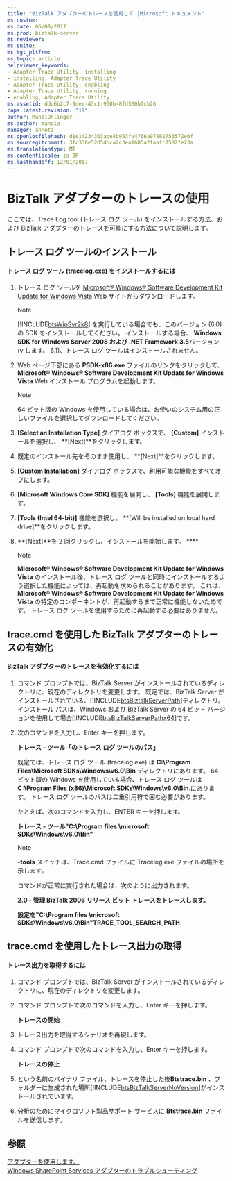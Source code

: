 ```yaml
---
title: "BizTalk アダプターのトレースを使用して |Microsoft ドキュメント"
ms.custom: 
ms.date: 06/08/2017
ms.prod: biztalk-server
ms.reviewer: 
ms.suite: 
ms.tgt_pltfrm: 
ms.topic: article
helpviewer_keywords:
- Adapter Trace Utility, installing
- installing, Adapter Trace Utility
- Adapter Trace Utility, enabling
- Adapter Trace Utility, running
- enabling, Adapter Trace Utility
ms.assetid: ddc6b2c7-9dee-43c1-950b-8fd580bfcb26
caps.latest.revision: "19"
author: MandiOhlinger
ms.author: mandia
manager: anneta
ms.openlocfilehash: d1e14234363ace4b953fa4766a97502753572e6f
ms.sourcegitcommit: 3fc338e52d5dbca2c3ea1685a2faafc7582fe23a
ms.translationtype: MT
ms.contentlocale: ja-JP
ms.lasthandoff: 12/01/2017
---
```

# <a name="using-biztalk-adapter-tracing"></a>BizTalk アダプターのトレースの使用
ここでは、Trace Log tool (トレース ログ ツール) をインストールする方法、および BizTalk アダプターのトレースを可能にする方法について説明します。  
  
## <a name="install-the-trace-log-tool"></a>トレース ログ ツールのインストール  
  
#### <a name="to-install-the-trace-log-tool-tracelogexe"></a>トレース ログ ツール (tracelog.exe) をインストールするには  
  
1.  トレース ログ ツールを [Microsoft® Windows® Software Development Kit Update for Windows Vista](http://go.microsoft.com/fwlink/?LinkId=128279) Web サイトからダウンロードします。  
  
    > [!NOTE]
    >  [!INCLUDE[btsWinSvr2k8](../includes/btswinsvr2k8-md.md)] を実行している場合でも、このバージョン (6.0) の SDK をインストールしてください。 インストールする場合、 **Windows SDK for Windows Server 2008 および .NET Framework 3.5**バージョン (v します。 6.1)、トレース ログ ツールはインストールされません。  
  
2.  Web ページ下部にある **PSDK-x86.exe** ファイルのリンクをクリックして、 **Microsoft® Windows® Software Development Kit Update for Windows Vista** Web インストール プログラムを起動します。  
  
    > [!NOTE]
    >  64 ビット版の Windows を使用している場合は、お使いのシステム用の正しいファイルを選択してダウンロードしてください。  
  
3.  **[Select an Installation Type]** ダイアログ ボックスで、 **[Custom]** インストールを選択し、 **[Next]**をクリックします。  
  
4.  既定のインストール先をそのまま使用し、 **[Next]**をクリックします。  
  
5.  **[Custom Installation]** ダイアログ ボックスで、利用可能な機能をすべてオフにします。  
  
6.  **[Microsoft Windows Core SDK]** 機能を展開し、 **[Tools]** 機能を展開します。  
  
7.  **[Tools (Intel 64-bit)]** 機能を選択し、 **[Will be installed on local hard drive]**をクリックします。  
  
8.  **[Next]**を 2 回クリックし、インストールを開始します。 ****  
  
    > [!NOTE]
    >  **Microsoft® Windows® Software Development Kit Update for Windows Vista** のインストール後、トレース ログ ツールと同時にインストールするよう選択した機能によっては、再起動を求められることがあります。 これは、 **Microsoft® Windows® Software Development Kit Update for Windows Vista** の特定のコンポーネントが、再起動するまで正常に機能しないためです。 トレース ログ ツールを使用するために再起動する必要はありません。  
  
## <a name="enable-biztalk-adapter-tracing-with-tracecmd"></a>trace.cmd を使用した BizTalk アダプターのトレースの有効化  
  
#### <a name="to-enable-biztalk-adapter-tracing"></a>BizTalk アダプターのトレースを有効化するには  
  
1.  コマンド プロンプトでは、BizTalk Server がインストールされているディレクトリに、現在のディレクトリを変更します。 既定では、BizTalk Server がインストールされている、[!INCLUDE[btsBiztalkServerPath](../includes/btsbiztalkserverpath-md.md)]ディレクトリ。  インストール パスは、Windows および BizTalk Server の 64 ビット バージョンを使用して場合[!INCLUDE[btsBizTalkServerPathx64](../includes/btsbiztalkserverpathx64-md.md)]です。  
  
2.  次のコマンドを入力し、Enter キーを押します。  
  
     **トレース - ツール「のトレース ログ ツールのパス」**  
  
     既定では、トレース ログ ツール (tracelog.exe) は **C:\Program Files\Microsoft SDKs\Windows\v6.0\Bin** ディレクトリにあります。 64 ビット版の Windows を使用している場合、トレース ログ ツールは **C:\Program Files (x86)\Microsoft SDKs\Windows\v6.0\Bin**.にあります。  トレース ログ ツールのパスは二重引用符で囲む必要があります。  
  
     たとえば、次のコマンドを入力し、ENTER キーを押します。  
  
     **トレース - ツール"C:\Program files \microsoft SDKs\Windows\v6.0\Bin"**  
  
    > [!NOTE]
    >  **-tools** スイッチは、Trace.cmd ファイルに Tracelog.exe ファイルの場所を示します。  
    >   
    >  コマンドが正常に実行された場合は、次のように出力されます。  
    >   
    >  **2.0 - 管理 BizTalk 2006 リリース ビット トレースをトレースします。**  
    >   
    >  **設定を"C:\Program files \microsoft SDKs\Windows\v6.0\Bin"TRACE_TOOL_SEARCH_PATH**  
  
## <a name="capture-trace-output-with-tracecmd"></a>trace.cmd を使用したトレース出力の取得  
  
#### <a name="to-capture-trace-output"></a>トレース出力を取得するには  
  
1.  コマンド プロンプトでは、BizTalk Server がインストールされているディレクトリに、現在のディレクトリを変更します。  
  
2.  コマンド プロンプトで次のコマンドを入力し、Enter キーを押します。  
  
     **トレースの開始**  
  
3.  トレース出力を取得するシナリオを再現します。  
  
4.  コマンド プロンプトで次のコマンドを入力し、Enter キーを押します。  
  
     **トレースの停止**  
  
5.  という名前のバイナリ ファイル、トレースを停止した後**Btstrace.bin** 、フォルダーに生成された場所[!INCLUDE[btsBizTalkServerNoVersion](../includes/btsbiztalkservernoversion-md.md)]がインストールされています。  
  
6.  分析のためにマイクロソフト製品サポート サービスに **Btstrace.bin** ファイルを送信します。  
  
## <a name="see-also"></a>参照  
 [アダプターを使用します。](../core/using-adapters.md)   
 [Windows SharePoint Services アダプターのトラブルシューティング](../core/troubleshooting-the-windows-sharepoint-services-adapter.md)